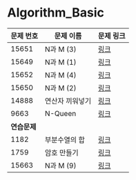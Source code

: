 # Algorithm_Basic

|문제 번호|문제 이름|문제 링크|
|---|---|---|
|15651|N과 M (3)|[링크](http://boj.kr/15651)|
|15649|N과 M (1)|[링크](http://boj.kr/15649)|
|15652|N과 M (4)|[링크](http://boj.kr/15652)|
|15650|N과 M (2)|[링크](http://boj.kr/15650)|
|14888|연산자 끼워넣기|[링크](http://boj.kr/14888)|
|9663|N-Queen|[링크](http://boj.kr/9663)|
|**연습문제**|
|1182|부분수열의 합|[링크](http://boj.kr/1182)|
|1759|암호 만들기|[링크](http://boj.kr/1759)|
|15663|N과 M (9)|[링크](http://boj.kr/15663)|

